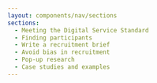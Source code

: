 ```yaml
---
layout: components/nav/sections
sections:
  - Meeting the Digital Service Standard
  - Finding participants
  - Write a recruitment brief
  - Avoid bias in recruitment
  - Pop-up research
  - Case studies and examples
---
```

